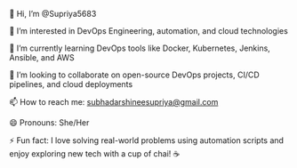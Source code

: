 

👋 Hi, I’m @Supriya5683

👀 I’m interested in DevOps Engineering, automation, and cloud technologies

🌱 I’m currently learning DevOps tools like Docker, Kubernetes, Jenkins, Ansible, and AWS

💞️ I’m looking to collaborate on open-source DevOps projects, CI/CD pipelines, and cloud deployments

📫 How to reach me: subhadarshineesupriya@gmail.com

😄 Pronouns: She/Her

⚡ Fun fact: I love solving real-world problems using automation scripts and enjoy exploring new tech with a cup of chai! ☕



<!---
Supriya5683/Supriya5683 is a ✨ special ✨ repository because its `README.md` (this file) appears on your GitHub profile.
You can click the Preview link to take a look at your changes.
--->
